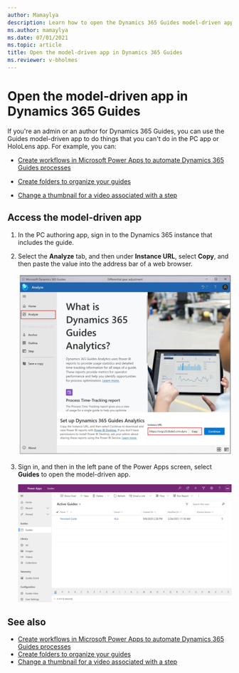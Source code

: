 ```yaml
---
author: Mamaylya
description: Learn how to open the Dynamics 365 Guides model-driven app if you're an admin or an author
ms.author: mamaylya
ms.date: 07/01/2021
ms.topic: article
title: Open the model-driven app in Dynamics 365 Guides
ms.reviewer: v-bholmes
---
```


# Open the model-driven app in Dynamics 365 Guides

If you're an admin or an author for Dynamics 365 Guides, you can use the Guides model-driven app to do things that you can't do in the PC app or HoloLens app. For example, you can:

- [Create workflows in Microsoft Power Apps to automate Dynamics 365 Guides processes](workflow-examples-overview.md)

- [Create folders to organize your guides](admin-create-folders.md)

- [Change a thumbnail for a video associated with a step](pc-app-add-media.md#change-a-video-thumbnail)

## Access the model-driven app

1. In the PC authoring app, sign in to the Dynamics 365 instance that includes the guide.

2. Select the **Analyze** tab, and then under **Instance URL**, select **Copy**, and then paste the value into the address bar of a web browser.

    ![Instance URL value highlighted](media/copy-instance-url.jpg "Instance URL value highlighted")

3. Sign in, and then in the left pane of the Power Apps screen, select **Guides** to open the model-driven app.

    ![Screen shot of Power Apps screen showing Guides model-driven app](media/Guides-Hub.png "Screen shot of Power Apps screen showing Guides model-driven app")

## See also

- [Create workflows in Microsoft Power Apps to automate Dynamics 365 Guides processes](workflow-examples-overview.md)
- [Create folders to organize your guides](admin-create-folders.md)
- [Change a thumbnail for a video associated with a step](pc-app-add-media.md#change-a-video-thumbnail)
